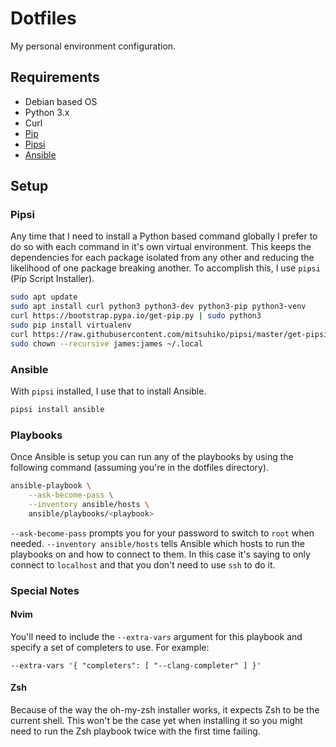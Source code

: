 # Dotfiles

My personal environment configuration.

## Requirements

 * Debian based OS
 * Python 3.x
 * Curl
 * [Pip](https://pip.pypa.io/en/stable/installing/)
 * [Pipsi](https://github.com/mitsuhiko/pipsi)
 * [Ansible](https://ansible.com/)

## Setup

### Pipsi

Any time that I need to install a Python based command globally I
prefer to do so with each command in it's own virtual environment.
This keeps the dependencies for each package isolated from any other
and reducing the likelihood of one package breaking another. To
accomplish this, I use `pipsi` (Pip Script Installer).

```bash
sudo apt update
sudo apt install curl python3 python3-dev python3-pip python3-venv
curl https://bootstrap.pypa.io/get-pip.py | sudo python3
sudo pip install virtualenv
curl https://raw.githubusercontent.com/mitsuhiko/pipsi/master/get-pipsi.py | sudo python3
sudo chown --recursive james:james ~/.local
```

### Ansible

With `pipsi` installed, I use that to install Ansible.

```bash
pipsi install ansible
```

### Playbooks

Once Ansible is setup you can run any of the playbooks by using the
following command (assuming you're in the dotfiles directory).

```bash
ansible-playbook \
    --ask-become-pass \
    --inventory ansible/hosts \
    ansible/playbooks/<playbook>
```

`--ask-become-pass` prompts you for your password to switch to `root`
when needed.
`--inventory ansible/hosts` tells Ansible which hosts to run the
playbooks on and how to connect to them. In this case it's saying to
only connect to `localhost` and that you don't need to use `ssh` to
do it.

### Special Notes

#### Nvim

You'll need to include the `--extra-vars` argument for this playbook
and specify a set of completers to use. For example:

```
--extra-vars '{ "completers": [ "--clang-completer" ] }'
```

#### Zsh

Because of the way the oh-my-zsh installer works, it expects Zsh to
be the current shell. This won't be the case yet when installing it
so you might need to run the Zsh playbook twice with the first time
failing.
